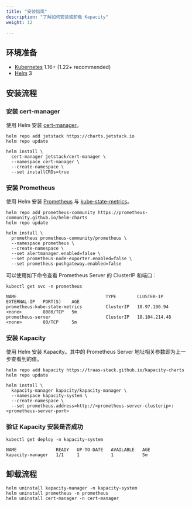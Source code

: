 ```yaml
---
title: "安装指南"
description: "了解如何安装或卸载 Kapacity"
weight: 12

---
```


## 环境准备

- [Kubernetes](https://kubernetes.io/zh-cn/) 1.16+ (1.22+ recommended)
- [Helm](https://helm.sh/zh/) 3

## 安装流程

### 安装 cert-manager

使用 Helm 安装 [cert-manager](https://cert-manager.io/)。

```shell
helm repo add jetstack https://charts.jetstack.io
helm repo update

helm install \
  cert-manager jetstack/cert-manager \
  --namespace cert-manager \
  --create-namespace \
  --set installCRDs=true
```

### 安装 Prometheus

使用 Helm 安装 [Prometheus](https://prometheus.io/) 与 [kube-state-metrics](https://github.com/kubernetes/kube-state-metrics)。

```shell
helm repo add prometheus-community https://prometheus-community.github.io/helm-charts
helm repo update

helm install \
  prometheus prometheus-community/prometheus \
  --namespace prometheus \
  --create-namespace \
  --set alertmanager.enabled=false \
  --set prometheus-node-exporter.enabled=false \
  --set prometheus-pushgateway.enabled=false
```

可以使用如下命令查看 Prometheus Server 的 ClusterIP 和端口：

```shell
kubectl get svc -n prometheus
```

```
NAME                                  TYPE        CLUSTER-IP       EXTERNAL-IP   PORT(S)    AGE
prometheus-kube-state-metrics         ClusterIP   10.97.190.94     <none>        8080/TCP   5m
prometheus-server                     ClusterIP   10.104.214.48    <none>        80/TCP     5m
```

### 安装 Kapacity

使用 Helm 安装 Kapacity。其中的 Prometheus Server 地址相关参数即为上一步查看到的值。

```shell
helm repo add kapacity https://traas-stack.github.io/kapacity-charts
helm repo update

helm install \
  kapacity-manager kapacity/kapacity-manager \
  --namespace kapacity-system \
  --create-namespace \
  --set prometheus.address=http://<prometheus-server-clusterip>:<prometheus-server-port> 
```

### 验证 Kapacity 安装是否成功

```shell
kubectl get deploy -n kapacity-system
```

```
NAME               READY   UP-TO-DATE   AVAILABLE   AGE
kapacity-manager   1/1     1            1           5m
```

## 卸载流程

```shell
helm uninstall kapacity-manager -n kapacity-system
helm uninstall prometheus -n prometheus
helm uninstall cert-manager -n cert-manager
```
